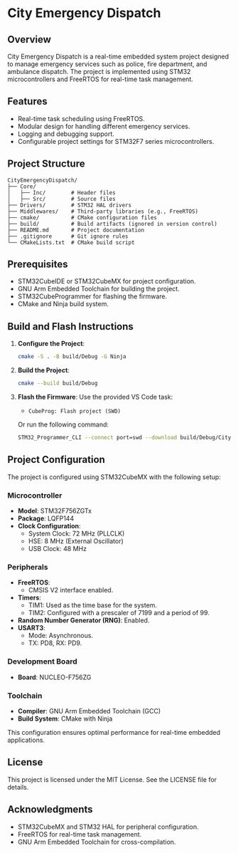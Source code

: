 # City Emergency Dispatch

## Overview

City Emergency Dispatch is a real-time embedded system project designed to manage emergency services such as police, fire department, and ambulance dispatch. The project is implemented using STM32 microcontrollers and FreeRTOS for real-time task management.

## Features

- Real-time task scheduling using FreeRTOS.
- Modular design for handling different emergency services.
- Logging and debugging support.
- Configurable project settings for STM32F7 series microcontrollers.

## Project Structure

```
CityEmergencyDispatch/
├── Core/
│   ├── Inc/        # Header files
│   ├── Src/        # Source files
├── Drivers/        # STM32 HAL drivers
├── Middlewares/    # Third-party libraries (e.g., FreeRTOS)
├── cmake/          # CMake configuration files
├── build/          # Build artifacts (ignored in version control)
├── README.md       # Project documentation
├── .gitignore      # Git ignore rules
└── CMakeLists.txt  # CMake build script
```

## Prerequisites

- STM32CubeIDE or STM32CubeMX for project configuration.
- GNU Arm Embedded Toolchain for building the project.
- STM32CubeProgrammer for flashing the firmware.
- CMake and Ninja build system.

## Build and Flash Instructions

1. **Configure the Project**:

   ```bash
   cmake -S . -B build/Debug -G Ninja
   ```

2. **Build the Project**:

   ```bash
   cmake --build build/Debug
   ```

3. **Flash the Firmware**:
   Use the provided VS Code task:

   - `CubeProg: Flash project (SWD)`

   Or run the following command:

   ```bash
   STM32_Programmer_CLI --connect port=swd --download build/Debug/CityEmergencyDispatch.elf -hardRst -rst --start
   ```

## Project Configuration

The project is configured using STM32CubeMX with the following setup:

### Microcontroller

- **Model**: STM32F756ZGTx
- **Package**: LQFP144
- **Clock Configuration**:
  - System Clock: 72 MHz (PLLCLK)
  - HSE: 8 MHz (External Oscillator)
  - USB Clock: 48 MHz

### Peripherals

- **FreeRTOS**:
  - CMSIS V2 interface enabled.
- **Timers**:
  - TIM1: Used as the time base for the system.
  - TIM2: Configured with a prescaler of 7199 and a period of 99.
- **Random Number Generator (RNG)**: Enabled.
- **USART3**:
  - Mode: Asynchronous.
  - TX: PD8, RX: PD9.

### Development Board

- **Board**: NUCLEO-F756ZG

### Toolchain

- **Compiler**: GNU Arm Embedded Toolchain (GCC)
- **Build System**: CMake with Ninja

This configuration ensures optimal performance for real-time embedded applications.

## License

This project is licensed under the MIT License. See the LICENSE file for details.

## Acknowledgments

- STM32CubeMX and STM32 HAL for peripheral configuration.
- FreeRTOS for real-time task management.
- GNU Arm Embedded Toolchain for cross-compilation.
